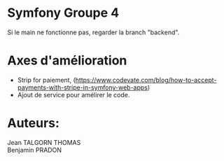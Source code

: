 # Symfony Groupe 4

Si le main ne fonctionne pas, regarder la branch "backend".

# Axes d'amélioration

* Strip for paiement, (https://www.codevate.com/blog/how-to-accept-payments-with-stripe-in-symfony-web-apps)
* Ajout de service pour amélirer le code.

# Auteurs:
Jean TALGORN THOMAS <br />
Benjamin PRADON
